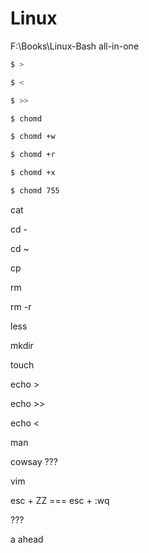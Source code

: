 # Linux  


F:\Books\Linux-Bash all-in-one




```sh
$ > 

$ < 

$ >> 

$ chomd 

$ chomd +w

$ chomd +r

$ chomd +x

$ chomd 755 

``` 

cat  



cd -

cd ~



cp 

rm 

rm -r

less 



mkdir 

touch 

echo > 

echo >>  

echo <  


man 

cowsay ???




vim  

esc + ZZ  === esc + :wq  

??? 


a    ahead  




















